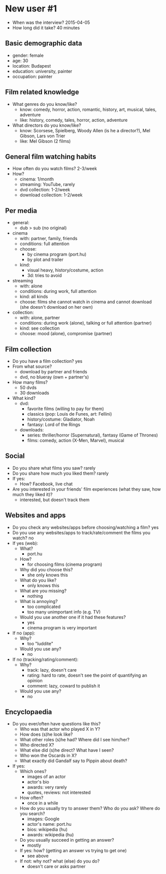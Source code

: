 # New user #1

- When was the interview? 2015-04-05
- How long did it take? 40 minutes


## Basic demographic data

- gender: female
- age: 30
- location: Budapest
- education: university, painter
- occupation: painter


## Film related knowledge

- What genres do you know/like?
    - know: comedy, horror, action, romantic, history, art, musical, tales, adventure
    - like: history, comedy, tales, horror, action, adventure
- What directors do you know/like?
    - know: Scorsese, Spielberg, Woody Allen (is he a director?), Mel Gibson, Lars von Trier
    - like: Mel Gibson (2 films)


## General film watching habits

- How often do you watch films? 2-3/week
- How?
    - cinema: 1/month
    - streaming: YouTube, rarely
    - dvd collection: 1-2/week
    - download collection: 1-2/week


## Per media

- general:
    - dub > sub (no original)
- cinema
    - with: partner, family, friends
    - conditions: full attention
    - choose:
        - by cinema program (port.hu)
        - by plot and trailer
    - kind:
        - visual heavy, history/costume, action
        - 3d: tries to avoid
- streaming
    - with: alone
    - conditions: during work, full attention
    - kind: all kinds
    - choose: films she cannot watch in cinema and cannot download (she doesn't download on her own)
- collection:
    - with: alone, partner
    - conditions: during work (alone), talking or full attention (partner)
    - kind: see collection
    - choose: mood (alone), compromise (partner)


## Film collection

- Do you have a film collection? yes
- From what source?
    - download by partner and friends
    - dvd, no blueray (own + partner's)
- How many films?
    - 50 dvds
    - 30 downloads
- What kind?
    - dvd:
        - favorite films (willing to pay for them)
        - classics (pop: Louis de Funes, art: Fellini)
        - history/costume: Gladiator, Noah
        - fantasy: Lord of the Rings
    - downloads:
        - series: thriller/horror (Supernatural), fantasy (Game of Thrones)
        - films: comedy, action (X-Men, Marvel), musical


## Social

- Do you share what films you saw? rarely
- Do you share how much you liked them? rarely
- If yes:
    - How? Facebook, live chat
- Are you interested in your friends' film experiences (what they saw, how much they liked it)?
    - interested, but doesn't track them


## Websites and apps

- Do you check any websites/apps before choosing/watching a film? yes
- Do you use any websites/apps to track/rate/comment the films you watch? no
- If yes (web):
    - What?
        - port.hu
    - How?
        - for choosing films (cinema program)
    - Why did you choose this?
        - she only knows this
    - What do you like?
        - only knows this
    - What are you missing?
        - nothing
    - What is annoying?
        - too complicated
        - too many unimportant info (e.g. TV)
    - Would you use another one if it had these features?
        - yes
        - cinema program is very important
- If no (app):
    - Why?
        - too "luddite"
    - Would you use any?
        - no
- If no (tracking/rating/comment):
    - Why?
        - track: lazy, doesn't care
        - rating: hard to rate, doesn't see the point of quantifying an opinion
        - comment: lazy, coward to publish it
    - Would you use any?
        - no


## Encyclopaedia

- Do you ever/often have questions like this?
    - Who was that actor who played X in Y?
    - How does (s)he look like?
    - What other roles (s)he had? Where did I see him/her?
    - Who directed X?
    - What else did (s)he direct? What have I seen?
    - Who won the Oscards in X?
    - What exactly did Gandalf say to Pippin about death?
- If yes:
    - Which ones?
        - images of an actor
        - actor's bio
        - awards: very rarely
        - quotes, reviews: not interested
    - How often?
        - once in a while
    - How do you usually try to answer them? Who do you ask? Where do you search?
        - images: Google
        - actor's name: port.hu
        - bios: wikipedia (hu)
        - awards: wikipedia (hu)
    - Do you usually succeed in getting an answer?
        - mostly
    - If yes: how? (getting an answer vs trying to get one)
        - see above
    - If not: why not? what (else) do you do?
        - doesn't care or asks partner
